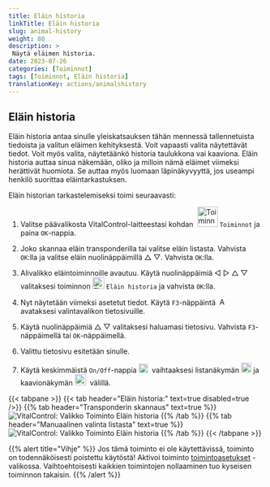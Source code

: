 ```yaml
---
title: Eläin historia
linkTitle: Eläin historia
slug: animal-history
weight: 80
description: >
 Näytä eläimen historia.
date: 2023-07-26
categories: [Toiminnot]
tags: [Toiminnot, Eläin historia]
translationKey: actions/animalshistory
---
```


## Eläin historia

Eläin historia antaa sinulle yleiskatsauksen tähän mennessä tallennetuista tiedoista ja valitun eläimen kehityksestä. Voit vapaasti valita näytettävät tiedot. Voit myös valita, näytetäänkö historia taulukkona vai kaaviona. Eläin historia auttaa sinua näkemään, oliko ja milloin nämä eläimet viimeksi herättivät huomiota. Se auttaa myös luomaan läpinäkyvyyttä, jos useampi henkilö suorittaa eläintarkastuksen.

Eläin historian tarkastelemiseksi toimi seuraavasti:

1. Valitse päävalikosta VitalControl-laitteestasi kohdan &nbsp;<img src="/icons/actions.svg" width="40" align="bottom" alt="Toiminnot" />  `Toiminnot` ja paina `OK`-nappia.

2. Joko skannaa eläin transponderilla tai valitse eläin listasta. Vahvista `OK`:lla ja valitse eläin nuolinäppäimillä △ ▽. Vahvista `OK`:lla.

3. Alivalikko eläintoiminnoille avautuu. Käytä nuolinäppäimiä ◁ ▷ △ ▽ valitaksesi toiminnon <img src="/icons/actions/history.svg" width="23" align="bottom" alt="Eläin historia" /> `Eläin historia` ja vahvista `OK`:lla.

4. Nyt näytetään viimeksi asetetut tiedot. Käytä `F3`-näppäintä &nbsp;<img src="/icons/footer/open-popup.svg" width="15" align="bottom" alt="Avaa valikko" /> avataksesi valintavalikon tietosivuille.

5. Käytä nuolinäppäimiä △ ▽ valitaksesi haluamasi tietosivu. Vahvista `F3`-näppäimellä tai `OK`-näppäimellä.

6. Valittu tietosivu esitetään sinulle.

7. Käytä keskimmäistä `On/Off`-nappia <img src="/icons/footer/on-off.svg" width="18" align="bottom" alt="On/Off-nappi" />&nbsp; vaihtaaksesi listanäkymän <img src="/icons/footer/list.svg" width="20" align="bottom" alt="Listanäkymä" /> ja kaavionäkymän <img src="/icons/footer/chart.svg" width="22" align="bottom" alt="Kaavionäkymä" />&nbsp; välillä.

{{< tabpane >}}
{{< tab header="Eläin historia:" text=true disabled=true />}}
{{% tab header="Transponderin skannaus" text=true %}}
![VitalControl: Valikko Toiminto Eläin historia](../images/animalhistory-scan.png "Eläin historia")
{{% /tab %}}
{{% tab header="Manuaalinen valinta listasta" text=true %}}
![VitalControl: Valikko Toiminto Eläin historia](../images/animalhistory.png "Eläin historia")
{{% /tab %}}
{{< /tabpane >}}

{{% alert title="Vihje" %}}
Jos tämä toiminto ei ole käytettävissä, toiminto on todennäköisesti poistettu käytöstä! Aktivoi toiminto [toimintoasetukset](../settings/) -valikossa. Vaihtoehtoisesti kaikkien toimintojen nollaaminen tuo kyseisen toiminnon takaisin.
{{% /alert %}}
